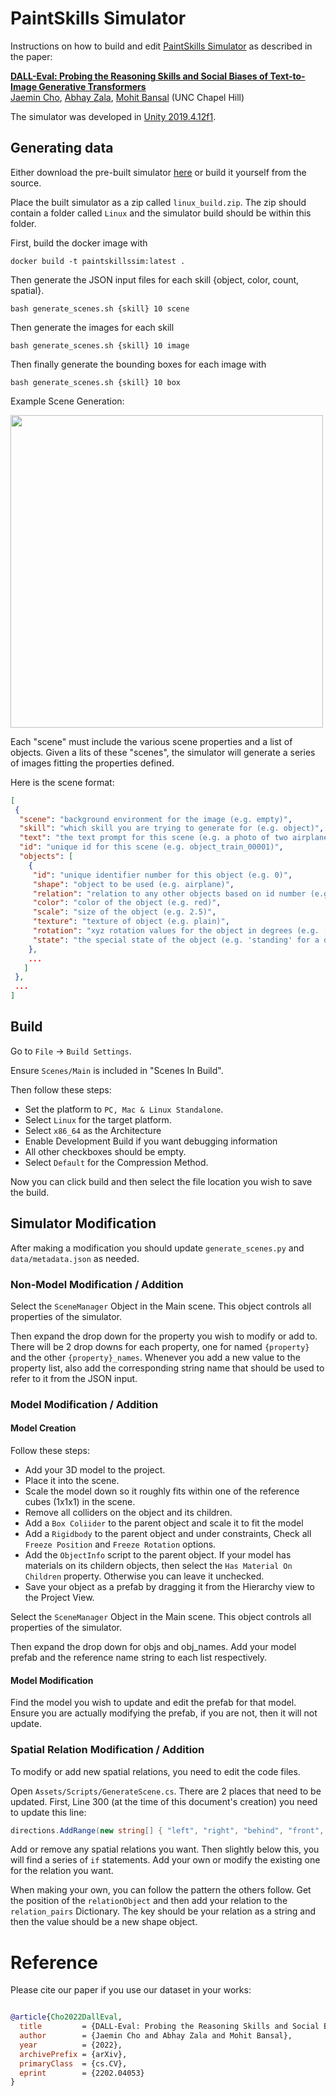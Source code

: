 # PaintSkills Simulator

Instructions on how to build and edit [PaintSkills Simulator](https://arxiv.org/abs/2202.04053) as described in the paper:

[**DALL-Eval: Probing the Reasoning Skills and Social Biases of Text-to-Image Generative Transformers**](https://arxiv.org/abs/2202.04053)
<br>
 <a href='https://j-min.io'>Jaemin Cho</a>,
 <a href='https://aszala.com/'>Abhay Zala</a>,
 <a href='https://www.cs.unc.edu/~mbansal/'>Mohit Bansal</a>
 (UNC Chapel Hill)
 <br>

The simulator was developed in [Unity 2019.4.12f1](https://unity3d.com/unity/whats-new/2019.4.12).

## Generating data
Either download the pre-built simulator [here](https://drive.google.com/file/d/1opcJJNweB1DZOY4-bP99h5v4wO8e5rvT/view?usp=sharing) or build it yourself from the source.

Place the built simulator as a zip called `linux_build.zip`.
The zip should contain a folder called `Linux` and the simulator build should be within this folder.

First, build the docker image with
```
docker build -t paintskillssim:latest .
```
Then generate the JSON input files for each skill {object, color, count, spatial}.
```
bash generate_scenes.sh {skill} 10 scene
```
Then generate the images for each skill
```
bash generate_scenes.sh {skill} 10 image
```
Then finally generate the bounding boxes for each image with
```
bash generate_scenes.sh {skill} 10 box
```

Example Scene Generation:

<img src="https://user-images.githubusercontent.com/22106429/155769162-57fb93cf-2a22-49da-82a5-f5171fd6f632.png" width="500px">

Each "scene" must include the various scene properties and a list of objects.
Given a lits of these "scenes", the simulator will generate a series of images fitting the properties defined.

Here is the scene format:
```json
[
 {
  "scene": "background environment for the image (e.g. empty)",
  "skill": "which skill you are trying to generate for (e.g. object)",
  "text": "the text prompt for this scene (e.g. a photo of two airplanes)",
  "id": "unique id for this scene (e.g. object_train_00001)",
  "objects": [
    {
     "id": "unique identifier number for this object (e.g. 0)",
     "shape": "object to be used (e.g. airplane)",
     "relation": "relation to any other objects based on id number (e.g. 'right_0' means right of object with id 0)",
     "color": "color of the object (e.g. red)",
     "scale": "size of the object (e.g. 2.5)",
     "texture": "texture of object (e.g. plain)",
     "rotation": "xyz rotation values for the object in degrees (e.g. [100, 50, 20])",
     "state": "the special state of the object (e.g. 'standing' for a dog)"
    },
    ...
   ]
 },
 ...
]
```

## Build
Go to `File` -> `Build Settings`.

Ensure `Scenes/Main` is included in "Scenes In Build".

Then follow these steps:
 - Set the platform to `PC, Mac & Linux Standalone`.
 - Select `Linux` for the target platform.
 - Select `x86_64` as the Architecture
 - Enable Development Build if you want debugging information
 - All other checkboxes should be empty.
 - Select `Default` for the Compression Method.


Now you can click build and then select the file location you wish to save the build.

## Simulator Modification
After making a modification you should update `generate_scenes.py` and `data/metadata.json` as needed.

### Non-Model Modification / Addition
Select the `SceneManager` Object in the Main scene. This object controls all properties of the simulator.

Then expand the drop down for the property you wish to modify or add to. There will be 2 drop downs for each property, one for named `{property}` and the other `{property}_names`. Whenever you add a new value to the property list, also add the corresponding string name that should be used to refer to it from the JSON input.

### Model Modification / Addition

#### Model Creation
Follow these steps:
 - Add your 3D model to the project.
 - Place it into the scene.
 - Scale the model down so it roughly fits within one of the reference cubes (1x1x1) in the scene.
 - Remove all colliders on the object and its children.
 - Add a `Box Coliider` to the parent object and scale it to fit the model
 - Add a `Rigidbody` to the parent object and under constraints, Check all `Freeze Position` and `Freeze Rotation` options.
 - Add the `ObjectInfo` script to the parent object. If your model has materials on its childern objects, then select the `Has Material On Children` property. Otherwise you can leave it unchecked.
 - Save your object as a prefab by dragging it from the Hierarchy view to the Project View.

Select the `SceneManager` Object in the Main scene. This object controls all properties of the simulator.

Then expand the drop down for objs and obj_names. Add your model prefab and the reference name string to each list respectively. 

#### Model Modification
Find the model you wish to update and edit the prefab for that model. Ensure you are actually modifying the prefab, if you are not, then it will not update.


### Spatial Relation Modification / Addition
To modify or add new spatial relations, you need to edit the code files.

Open `Assets/Scripts/GenerateScene.cs`. There are 2 places that need to be updated. First, Line 300 (at the time of this document's creation) you need to update this line:
```c#
directions.AddRange(new string[] { "left", "right", "behind", "front", "above", "near", "far" });
```
Add or remove any spatial relations you want. Then slightly below this, you will find a series of `if` statements. Add your own or modify the existing one for the relation you want.

When making your own, you can follow the pattern the others follow. Get the position of the `relationObject` and then add your relation to the `relation_pairs` Dictionary. The key should be your relation as a string and then the value should be a new shape object.

# Reference
Please cite our paper if you use our dataset in your works:
```bibtex

@article{Cho2022DallEval,
  title         = {DALL-Eval: Probing the Reasoning Skills and Social Biases of Text-to-Image Generative Transformers},
  author        = {Jaemin Cho and Abhay Zala and Mohit Bansal},
  year          = {2022},
  archivePrefix = {arXiv},
  primaryClass  = {cs.CV},
  eprint        = {2202.04053}
}
```
